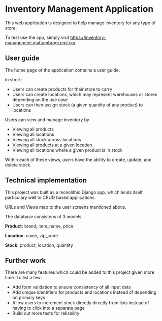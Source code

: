# Inventory Management Application

This web application is designed to help manage inventory for any type of store. 

To test use the app, simply visit https://inventory-management.mattambrogi.repl.co/. 

## User guide
The home page of the application contains a user guide. 

In short:
- Users can create products for their store to carry
- Users can create locations, which may represent warehouses or stores depending on the use case
- Users can then assign stock (a given quantity of any product) to locations

Users can view and manage inventory by
- Viewing all products
- Viewing all locations
- Viewing all stock across locations
- Viewing all products at a given location
- Viewing all locations where a given product is in stock

Within each of these views, users have the ability to create, update, and delete stock.

## Technical implementation

This project was built as a monolithic Django app, which lends itself particulary well to CRUD based applications.

URLs and Views map to the user screens mentioned above.

The database consistens of 3 models

**Product**: brand, item_name, price

**Location**: name, zip_code

**Stock**: product, location, quantity


## Further work

There are many features which could be added to this project given more time. To list a few:

- Add form validation to ensure consistency of all input data
- Add unique identifiers for products and locations instead of depending on primary keys
- Allow users to increment stock directly directly from lists instead of having to click into a separate page
- Build out more tests for reliability

